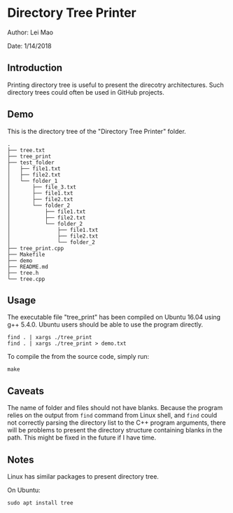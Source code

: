 # Directory Tree Printer

Author: Lei Mao

Date: 1/14/2018

## Introduction

Printing directory tree is useful to present the direcotry architectures. Such directory trees could often be used in GitHub projects.

## Demo

This is the directory tree of the "Directory Tree Printer" folder.

```
.
├── tree.txt
├── tree_print
├── test_folder
│   ├── file1.txt
│   ├── file2.txt
│   └── folder_1
│       ├── file_3.txt
│       ├── file1.txt
│       ├── file2.txt
│       └── folder_2
│           ├── file1.txt
│           ├── file2.txt
│           └── folder_2
│               ├── file1.txt
│               ├── file2.txt
│               └── folder_2
├── tree_print.cpp
├── Makefile
├── demo
├── README.md
├── tree.h
└── tree.cpp
```

## Usage

The executable file "tree_print" has been compiled on Ubuntu 16.04 using g++ 5.4.0. Ubuntu users should be able to use the program directly.

```shell
find . | xargs ./tree_print
find . | xargs ./tree_print > demo.txt
```

To compile the from the source code, simply run:

```shell
make
```

## Caveats

The name of folder and files should not have blanks. Because the program relies on the output from ```find``` command from Linux shell, and ```find``` could not correctly parsing the directory list to the C++ program arguments, there will be problems to present the directory structure containing blanks in the path. This might be fixed in the future if I have time.

## Notes

Linux has similar packages to present directory tree.

On Ubuntu:
```shell
sudo apt install tree
```
